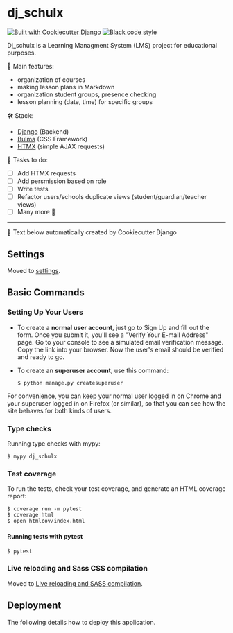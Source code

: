 # dj_schulx

[![Built with Cookiecutter Django](https://img.shields.io/badge/built%20with-Cookiecutter%20Django-ff69b4.svg?logo=cookiecutter)](https://github.com/cookiecutter/cookiecutter-django/)
[![Black code style](https://img.shields.io/badge/code%20style-black-000000.svg)](https://github.com/ambv/black)

Dj_schulx is a Learning Managment System (LMS) project for educational purposes.

📎 Main features:

- organization of courses
- making lesson plans in Markdown
- organization student groups, presence checking
- lesson planning (date, time) for specific groups


🛠️ Stack:

- [Django](https://www.djangoproject.com/) (Backend)
- [Bulma](https://bulma.io/) (CSS Framework)
- [HTMX](https://htmx.org/) (simple AJAX requests)

📄 Tasks to do:

- [ ] Add HTMX requests
- [ ] Add persmission based on role
- [ ] Write tests
- [ ] Refactor users/schools duplicate views (student/guardian/teacher views)
- [ ] Many more 👋

---

🍪 Text below automatically created by Cookiecutter Django

## Settings

Moved to [settings](http://cookiecutter-django.readthedocs.io/en/latest/settings.html).

## Basic Commands

### Setting Up Your Users

- To create a **normal user account**, just go to Sign Up and fill out the form. Once you submit it, you'll see a "Verify Your E-mail Address" page. Go to your console to see a simulated email verification message. Copy the link into your browser. Now the user's email should be verified and ready to go.

- To create an **superuser account**, use this command:

      $ python manage.py createsuperuser

For convenience, you can keep your normal user logged in on Chrome and your superuser logged in on Firefox (or similar), so that you can see how the site behaves for both kinds of users.

### Type checks

Running type checks with mypy:

    $ mypy dj_schulx

### Test coverage

To run the tests, check your test coverage, and generate an HTML coverage report:

    $ coverage run -m pytest
    $ coverage html
    $ open htmlcov/index.html

#### Running tests with pytest

    $ pytest

### Live reloading and Sass CSS compilation

Moved to [Live reloading and SASS compilation](http://cookiecutter-django.readthedocs.io/en/latest/live-reloading-and-sass-compilation.html).

## Deployment

The following details how to deploy this application.
